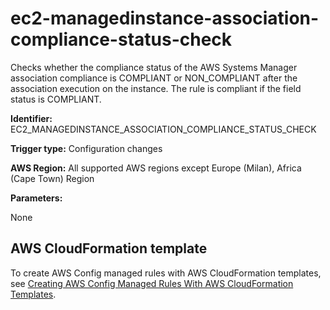 # ec2\-managedinstance\-association\-compliance\-status\-check<a name="ec2-managedinstance-association-compliance-status-check"></a>

Checks whether the compliance status of the AWS Systems Manager association compliance is COMPLIANT or NON\_COMPLIANT after the association execution on the instance\. The rule is compliant if the field status is COMPLIANT\. 

**Identifier:** EC2\_MANAGEDINSTANCE\_ASSOCIATION\_COMPLIANCE\_STATUS\_CHECK

**Trigger type:** Configuration changes

**AWS Region:** All supported AWS regions except Europe \(Milan\), Africa \(Cape Town\) Region

**Parameters:**

None  

## AWS CloudFormation template<a name="w26aac11c31c17b7d125c15"></a>

To create AWS Config managed rules with AWS CloudFormation templates, see [Creating AWS Config Managed Rules With AWS CloudFormation Templates](aws-config-managed-rules-cloudformation-templates.md)\.